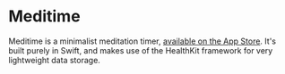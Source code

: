 # Meditime
Meditime is a minimalist meditation timer, [available on the App Store](https://itunes.apple.com/us/app/meditime/id1414698878?ls=1&mt=8&at=1000ludd). It's built purely in Swift, and makes use of the HealthKit framework for very lightweight data storage.
